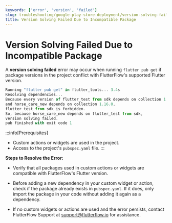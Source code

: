 ```yaml
---
keywords: ['error', 'version', 'failed']
slug: troubleshooting/google-play-store-deployment/version-solving-failed-due-to-incompatible-package
title: Version Solving Failed Due to Incompatible Package
---
```


# Version Solving Failed Due to Incompatible Package

A **version solving failed** error may occur when running `flutter pub get` if package versions in the project conflict with FlutterFlow's supported Flutter version.

```js
Running "flutter pub get" in flutter_tools... 3.4s
Resolving dependencies...
Because every version of flutter_test from sdk depends on collection 1.15.0
and horse_care_new depends on collection 1.16.0,
flutter_test from sdk is forbidden.
So, because horse_care_new depends on flutter_test from sdk,
version solving failed.
pub finished with exit code 1
```

:::info[Prerequisites]
- Custom actions or widgets are used in the project.
- Access to the project's `pubspec.yaml` file.
:::

**Steps to Resolve the Error:**
- Verify that all packages used in custom actions or widgets are compatible with FlutterFlow's Flutter version.

- Before adding a new dependency in your custom widget or action, check if the package already exists in `pubspec.yaml`. If it does, only import the package in your code without adding it again as a dependency.

- If no custom widgets or actions are used and the error persists, contact FlutterFlow Support at support@flutterflow.io for assistance.